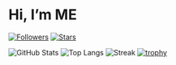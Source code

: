 # Hi, I’m ME
[![Followers](https://img.shields.io/github/followers/WillowWLJPearl?style=social)](https://github.com/WillowWLJPearl?tab=followers)
[![Stars](https://img.shields.io/github/stars/WillowWLJPearl?affiliations=OWNER%2CCOLLABORATOR&style=social)](https://github.com/WillowWLJPearl?tab=repositories)

![GitHub Stats](https://github-readme-stats.vercel.app/api?username=WillowWLJPearl&show_icons=true&rank_icon=github&hide_border=true)
![Top Langs](https://github-readme-stats.vercel.app/api/top-langs/?username=WillowWLJPearl&layout=compact&hide_border=true)
![Streak](https://streak-stats.demolab.com?user=WillowWLJPearl&hide_border=true)
[![trophy](https://github-profile-trophy.vercel.app/?username=WillowWLJPearl&no-bg=true&no-frame=true)](https://github.com/ryo-ma/github-profile-trophy)
